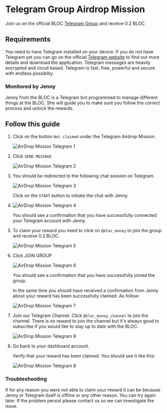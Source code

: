 # Telegram Group Airdrop Mission

Join us on the official BLOC [Telegram Group](https://t.me/bloc_money) and receive 0.2 BLOC

## Requirements

You need to have Telegram installed on your device. If you do not have Telegram yet you can go on the official [Telegram website](https://telegram.org) to find out more details and download the application. Telegram messages are heavily encrypted and cloud based. Telegram is fast, free, powerful and secure with endless possiblity.

### Monitored by Jenny

Jenny from the BLOC is a Telegram bot programmed to manage different things at the BLOC. She will guide you to make sure you follow the correct process and unlock the rewards.


## Follow this guide
1. Click on the button `Not claimed` under the Telegram Airdrop Mission.
    
    ![AirDrop Mission Telegram 1](images/airdrop/telegram/airdrop-telegram-group-1.png)

2. Click `SEND MESSAGE`

    ![AirDrop Mission Telegram 2](images/airdrop/telegram/2.png)

3.  You should be redirected to the following chat session on Telegram.

    ![AirDrop Mission Telegram 3](images/airdrop/telegram/3.png)

    Click on the `START` button to initiate the chat with Jenny.

4.  ![AirDrop Mission Telegram 4](images/airdrop/telegram/4.png)

    You should see a confirmation that you have successfully connected your Telegram account with Jenny.

5.  To claim your reward you need to click on `@bloc_money` to join the group and receive 0.2 BLOC.

    ![AirDrop Mission Telegram 5](images/airdrop/telegram/5.png)

6. Click JOIN GROUP

    ![AirDrop Mission Telegram 6](images/airdrop/telegram/6.png)

    You should see a confirmation that you have successfully joined the group.

    In the same time you should have received a confirmation from Jenny about your reward has been successfully claimed. As follow:

    ![AirDrop Mission Telegram 7](images/airdrop/telegram/7.png)

7. Join our Telegram Channel. Click `@bloc_money_channel` to join the channel. There is no reward to join the channel but it's always good to subscribe if you would like to stay up to date with the BLOC.

    ![AirDrop Mission Telegram 9](images/airdrop/telegram/9.png)


8. Go back to your dashboard account.

    Verify that your reward has been claimed. You should see it like this:

    ![AirDrop Mission Telegram 8](images/airdrop/telegram/8.png)

### Troubleshooting

If for any reason you were not able to claim your reward it can be because Jenny or Telegram itself is offline or any other reason. You can try again later. If the problem persist please contact us so we can investigate the issue.